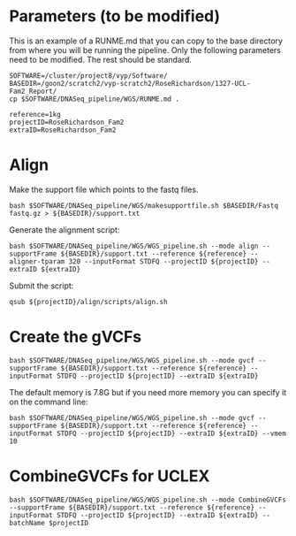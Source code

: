 # Parameters (to be modified)

This is an example of a RUNME.md that you can copy to the base directory from where you will be running the pipeline.
Only the following parameters need to be modified.  The rest should be standard.

```
SOFTWARE=/cluster/project8/vyp/Software/
BASEDIR=/goon2/scratch2/vyp-scratch2/RoseRichardson/1327-UCL-Fam2_Report/
cp $SOFTWARE/DNASeq_pipeline/WGS/RUNME.md .
```

```
reference=1kg
projectID=RoseRichardson_Fam2
extraID=RoseRichardson_Fam2
```

# Align
Make the support file which points to the fastq files.
```
bash $SOFTWARE/DNASeq_pipeline/WGS/makesupportfile.sh $BASEDIR/Fastq fastq.gz > ${BASEDIR}/support.txt
```
Generate the alignment script:
```
bash $SOFTWARE/DNASeq_pipeline/WGS/WGS_pipeline.sh --mode align --supportFrame ${BASEDIR}/support.txt --reference ${reference} --aligner-tparam 320 --inputFormat STDFQ --projectID ${projectID} --extraID ${extraID}
```
Submit the script:
```
qsub ${projectID}/align/scripts/align.sh
```

# Create the gVCFs

```
bash $SOFTWARE/DNASeq_pipeline/WGS/WGS_pipeline.sh --mode gvcf --supportFrame ${BASEDIR}/support.txt --reference ${reference} --inputFormat STDFQ --projectID ${projectID} --extraID ${extraID}
```
The default memory is 7.8G but if you need more memory you can specify it on the command line:
```
bash $SOFTWARE/DNASeq_pipeline/WGS/WGS_pipeline.sh --mode gvcf --supportFrame ${BASEDIR}/support.txt --reference ${reference} --inputFormat STDFQ --projectID ${projectID} --extraID ${extraID} --vmem 10
```

# CombineGVCFs for UCLEX
```
bash $SOFTWARE/DNASeq_pipeline/WGS/WGS_pipeline.sh --mode CombineGVCFs --supportFrame ${BASEDIR}/support.txt --reference ${reference} --inputFormat STDFQ --projectID ${projectID} --extraID ${extraID} --batchName $projectID
```
